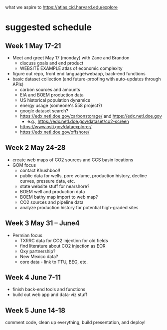 what we aspire to https://atlas.cid.harvard.edu/explore

# suggested schedule
## Week 1 May 17-21
- Meet and greet May 17 (monday) with Zane and Brandon
  - discuss goals and end product
  - WEBSITE EXAMPLE atlas of economic complexity
- figure out repo, front end language/webapp, back-end functions
- basic dataset collection (and future-proofing with auto-updates through APIs)
  - carbon sources and amounts
  - EIA and BOEM production data
  - US historical population dynamics
  - energy usage (someone's 558 project?)
  - google dataset search?
  - https://edx.netl.doe.gov/carbonstorage/ and https://edx.netl.doe.gov
    - e.g., https://edx.netl.doe.gov/dataset/co2-screen
  - https://www.osti.gov/dataexplorer/
  - https://edx.netl.doe.gov/offshore/

## Week 2 May 24-28
- create web maps of CO2 sources and CCS basin locations
- GOM focus
  - contact Khushboo!!
  - public data for wells, pore volume, production history, decline curves, pressure data, etc.
  - state website stuff for nearshore?
  - BOEM well and production data
  - BOEM bathy map import to web map?
  - CO2 sources and pipeline data
  - analyze production history for potential high-graded sites

## Week 3 May 31 – June4
- Permian focus
  - TXRRC data for CO2 injection for old fields
  - find literature about CO2 injection as EOR
  - Oxy partnership?
  - New Mexico data?
  - core data - link to TTU, BEG, etc.

## Week 4 June 7-11
- finish back-end tools and functions
- build out web app and data-viz stuff

## Week 5 June 14-18
comment code, clean up everything, build presentation, and deploy!
